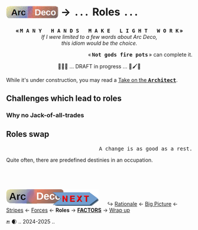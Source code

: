 # <sub>[![Arc Deco.](../../../../_rsc/_img/ArcDeco/ArcDeco-bar-h33px_rounded.png)](../../README.md)</sub> &rarr; &thinsp;.&thinsp;.&thinsp;.&thinsp; Roles &thinsp;.&thinsp;.&thinsp;.

<p align="center"><b>«&thinsp;<samp>M&thinsp;A&thinsp;N&thinsp;Y &thinsp; H&thinsp;A&thinsp;N&thinsp;D&thinsp;S &thinsp; M&thinsp;A&thinsp;K&thinsp;E &thinsp; L&thinsp;I&thinsp;G&thinsp;H&thinsp;T &thinsp; W&thinsp;O&thinsp;R&thinsp;K</samp>&thinsp;»</b>
<br /><i>If I were limited to a few words about Arc Deco,<br />this idiom would be the choice.</i></p>

<p align="right">«&thinsp;<samp><b>Not gods fire pots</b></samp>&thinsp;» can complete it.</p>

<p align="center">🚧📝🚧 ... DRAFT in progress ... 🚧🖌️🚧</p>

While it's under construction, you may read a [Take on the <samp><b>Architect</b></samp>](../../../../pencraft/README+/essays/README+/SW_architect-aTake.md).

## Challenges which lead to roles

### Why no Jack-of-all-trades

## Roles swap

<p align="right"><samp>A change is as good as a rest.</samp></p>

Quite often, there are predefined destinies in an occupation.

## &nbsp;

[![Arc Deco.](../../../../_rsc/_img/ArcDeco/ArcDeco-bar-w250px_NEXT.png)](../../README.md) &nbsp;&nbsp;&nbsp;&nbsp;&nbsp;↪️&nbsp;[Rationale](../01.Rationale/README.md) &larr; [Big&nbsp;Picture](../02.BigPict/README.md) &larr; [Stripes](../03.Stripes/README.md) &larr; [Forces](../04.Forces/README.md) &larr; **Roles** &rarr; [**FACTORS**](../06.Factors/README.md) &rarr; [Wrap&nbsp;up](../07.Wrapping/README.md)

🔚 🌒 .. 2024-2025 ..
